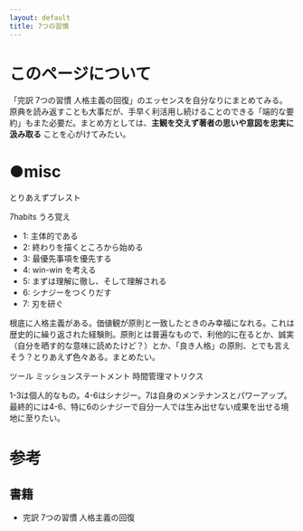 ```yaml
---
layout: default
title: 7つの習慣
---
```


# このページについて
「完訳 7つの習慣 人格主義の回復」のエッセンスを自分なりにまとめてみる。原典を読み返すことも大事だが、手早く利活用し続けることのできる「端的な要約」もまた必要だ。まとめ方としては、**主観を交えず著者の思いや意図を忠実に汲み取る** ことを心がけてみたい。

# ●misc
とりあえずブレスト

7habits うろ覚え
- 1: 主体的である
- 2: 終わりを描くところから始める
- 3: 最優先事項を優先する
- 4: win-win を考える
- 5: まずは理解に徹し、そして理解される
- 6: シナジーをつくりだす
- 7: 刃を研ぐ

根底に人格主義がある。価値観が原則と一致したときのみ幸福になれる。これは歴史的に繰り返された経験則。原則とは普遍なもので、利他的に在るとか、誠実（自分を晒す的な意味に読めたけど？）とか、「良き人格」の原則、とでも言えそう？とりあえず色々ある。まとめたい。

ツール
ミッションステートメント
時間管理マトリクス

1-3は個人的なもの。4-6はシナジー。7は自身のメンテナンスとパワーアップ。最終的には4-6、特に6のシナジーで自分一人では生み出せない成果を出せる境地に至りたい。

# 参考

## 書籍
- 完訳 7つの習慣 人格主義の回復
